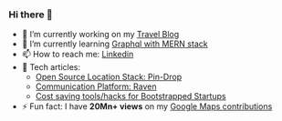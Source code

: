 ### Hi there 👋

<!--
**thekosmix/thekosmix** is a ✨ _special_ ✨ repository because its `README.md` (this file) appears on your GitHub profile.

Here are some ideas to get you started:
-->
- 🔭 I’m currently working on my [Travel Blog](https://thekosmix5.web.app/)
- 🌱 I’m currently learning [Graphql with MERN stack](https://github.com/thekosmix/graphql-nodejs-mongo)
- 📫 How to reach me: [Linkedin](https://www.linkedin.com/in/kumarsiddharth/)
- 💬 Tech articles:
  - [Open Source Location Stack: Pin-Drop](https://tech.urbancompany.com/how-uc-built-its-in-house-location-stack-pin-drop-using-open-source-part-one-b2a5ab14b734)
  - [Communication Platform: Raven](https://tech.urbancompany.com/why-did-we-build-ucs-central-communication-platform-raven-5782544ad02d)
  - [Cost saving tools/hacks for Bootstrapped Startups](https://dev.to/thekosmix/cost-saving-hackstools-for-early-stage-startups-4emk)
- ⚡ Fun fact: I have **20Mn+ views** on my [Google Maps contributions](https://www.google.co.in/maps/contrib/118147622802569594383)

<!-- 
![Siddharth's GitHub stats](https://github-readme-stats.vercel.app/api?username=thekosmix&show_icons=true&theme=radical) 
-->

<!--
- 👯 I’m looking to collaborate on ...
- 🤔 I’m looking for help with ...
- 😄 Pronouns: ...
-->

